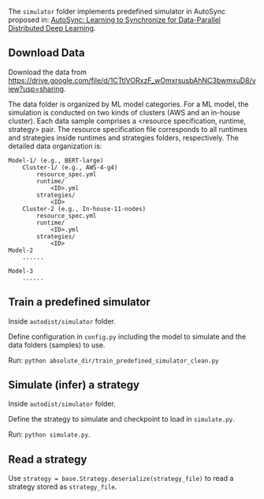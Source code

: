 
The ``simulator`` folder implements predefined simulator in AutoSync proposed in: [AutoSync: Learning to Synchronize for Data-Parallel Distributed Deep Learning](https://papers.nips.cc/paper/2020/hash/0a2298a72858d90d5c4b4fee954b6896-Abstract.html).

## Download Data 
Download the data from https://drive.google.com/file/d/1CTtIVORxzF_wOmxrsusbAhNC3bwmxuD8/view?usp=sharing.

The data folder is organized by ML model categories. For a ML model, the simulation is conducted on two kinds of clusters (AWS and an in-house cluster). Each data sample comprises a <resource specification, runtime, strategy> pair. The resource specification file corresponds to all runtimes and strategies inside runtimes and strategies folders, respectively. The detailed data organization is:  

    Model-1/ (e.g., BERT-large)
        Cluster-1/ (e.g., AWS-4-g4)
            resource_spec.yml
            runtime/
                <ID>.yml
            strategies/
                <ID>  
        Cluster-2 (e.g., In-house-11-nodes)
            resource_spec.yml
            runtime/
                <ID>.yml
            strategies/
                <ID>  
    Model-2 
        ......

    Model-3 
        ...... 
 

## Train a predefined simulator
 
Inside ``autodist/simulator`` folder. 
 
Define configuration in ``config.py`` including the model to simulate and the data folders (samples) to use. 
 
Run: ``python absolute_dir/train_predefined_simulator_clean.py`` 


## Simulate (infer) a strategy 

Inside ``autodist/simulator`` folder. 

Define the strategy to simulate and checkpoint to load in ``simulate.py``. 

Run: ``python simulate.py``. 


## Read a strategy 

Use ``strategy = base.Strategy.deserialize(strategy_file)`` to read a strategy stored as ``strategy_file``. 

